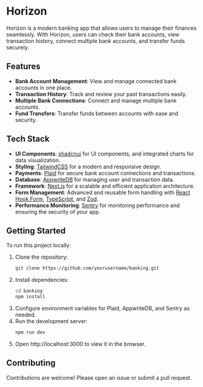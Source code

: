 # Horizon

Horizon is a modern banking app that allows users to manage their finances seamlessly. With Horizon, users can check their bank accounts, view transaction history, connect multiple bank accounts, and transfer funds securely.

## Features

- **Bank Account Management**: View and manage connected bank accounts in one place.
- **Transaction History**: Track and review your past transactions easily.
- **Multiple Bank Connections**: Connect and manage multiple bank accounts.
- **Fund Transfers**: Transfer funds between accounts with ease and security.

## Tech Stack

- **UI Components**: [shadcnui](https://shadcn.dev/) for UI components, and integrated charts for data visualization.
- **Styling**: [TailwindCSS](https://tailwindcss.com/) for a modern and responsive design.
- **Payments**: [Plaid](https://plaid.com/) for secure bank account connections and transactions.
- **Database**: [AppwriteDB](https://appwrite.io/) for managing user and transaction data.
- **Framework**: [Next.js](https://nextjs.org/) for a scalable and efficient application architecture.
- **Form Management**: Advanced and reusable form handling with [React Hook Form](https://react-hook-form.com/), [TypeScript](https://www.typescriptlang.org/), and [Zod](https://zod.dev/).
- **Performance Monitoring**: [Sentry](https://sentry.io/) for monitoring performance and ensuring the security of your app.

## Getting Started

To run this project locally:

1. Clone the repository:
   ```bash
   git clone https://github.com/yourusername/banking.git
2. Install dependencies:
    ```bash
    cd banking
    npm install
3. Configure environment variables for Plaid, AppwriteDB, and Sentry as needed.
4. Run the development server:
    ```bash
    npm run dev
5. Open http://localhost:3000 to view it in the browser.

## Contributing

Contributions are welcome! Please open an issue or submit a pull request.
